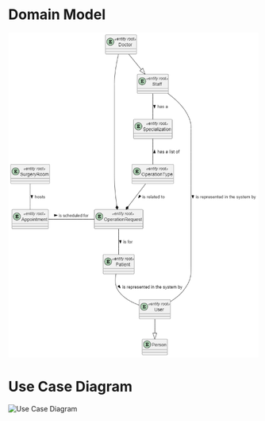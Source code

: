 # Domain Model

![Domain Model](PNG/domain_model.png)

# Use Case Diagram

![Use Case Diagram](SVG/use_case_diagram.svg)
